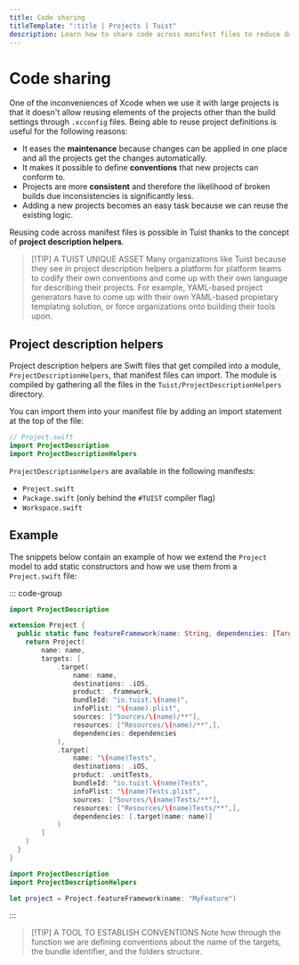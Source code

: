 ```yaml
---
title: Code sharing
titleTemplate: ":title | Projects | Tuist"
description: Learn how to share code across manifest files to reduce duplications and ensure consistency
---
```


<h1 id="code-sharing">Code sharing</h1>

One of the inconveniences of Xcode when we use it with large projects is that it doesn't allow reusing elements of the projects other than the build settings through `.xcconfig` files. Being able to reuse project definitions is useful for the following reasons:

- It eases the **maintenance** because changes can be applied in one place and all the projects get the changes automatically.
- It makes it possible to define **conventions** that new projects can conform to.
- Projects are more **consistent** and therefore the likelihood of broken builds due inconsistencies is significantly less.
- Adding a new projects becomes an easy task because we can reuse the existing logic.

Reusing code across manifest files is possible in Tuist thanks to the concept of **project description helpers**.

> [!TIP] A TUIST UNIQUE ASSET
> Many organizations like Tuist because they see in project description helpers a platform for platform teams to codify their own conventions and come up with their own language for describing their projects. For example, YAML-based project generators have to come up with their own YAML-based propietary templating solution, or force organizations onto building their tools upon.

<h2 id="project-description-helpers">Project description helpers</h2>

Project description helpers are Swift files that get compiled into a module, `ProjectDescriptionHelpers`, that manifest files can import. The module is compiled by gathering all the files in the `Tuist/ProjectDescriptionHelpers` directory.

You can import them into your manifest file by adding an import statement at the top of the file:

```swift
// Project.swift
import ProjectDescription
import ProjectDescriptionHelpers
```

`ProjectDescriptionHelpers` are available in the following manifests:
- `Project.swift`
- `Package.swift` (only behind the `#TUIST` compiler flag)
- `Workspace.swift`

<h2 id="example">Example</h2>

The snippets below contain an example of how we extend the `Project` model to add static constructors and how we use them from a `Project.swift` file:

::: code-group
```swift [Tuist/Project+Templates.swift]
import ProjectDescription

extension Project {
  public static func featureFramework(name: String, dependencies: [TargetDependency] = []) -> Project {
    return Project(
        name: name,
        targets: [
            .target(
                name: name,
                destinations: .iOS,
                product: .framework,
                bundleId: "io.tuist.\(name)",
                infoPlist: "\(name).plist",
                sources: ["Sources/\(name)/**"],
                resources: ["Resources/\(name)/**",],
                dependencies: dependencies
            ),
            .target(
                name: "\(name)Tests",
                destinations: .iOS,
                product: .unitTests,
                bundleId: "io.tuist.\(name)Tests",
                infoPlist: "\(name)Tests.plist",
                sources: ["Sources/\(name)Tests/**"],
                resources: ["Resources/\(name)Tests/**",],
                dependencies: [.target(name: name)]
            )
        ]
    )
  }
}
```

```swift {2} [Project.swift]
import ProjectDescription
import ProjectDescriptionHelpers

let project = Project.featureFramework(name: "MyFeature")
```
:::

> [!TIP] A TOOL TO ESTABLISH CONVENTIONS
> Note how through the function we are defining conventions about the name of the targets, the bundle identifier, and the folders structure.
